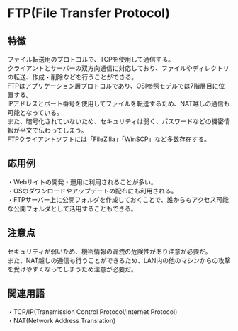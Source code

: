 

# FTP(File Transfer Protocol)
## 特徴
ファイル転送用のプロトコルで、TCPを使用して通信する。  
クライアントとサーバーの双方向通信に対応しており、ファイルやディレクトリの転送、作成・削除などを行うことができる。  
FTPはアプリケーション層プロトコルであり、OSI参照モデルでは7階層目に位置する。  
IPアドレスとポート番号を使用してファイルを転送するため、NAT越しの通信も可能となっている。  
また、暗号化されていないため、セキュリティは弱く、パスワードなどの機密情報が平文で伝わってしまう。  
FTPクライアントソフトには「FileZilla」「WinSCP」など多数存在する。
## 応用例
・Webサイトの開発・運用に利用されることが多い。  
・OSのダウンロードやアップデートの配布にも利用される。  
・FTPサーバー上に公開フォルダを作成しておくことで、誰からもアクセス可能な公開フォルダとして活用することもできる。  
## 注意点
セキュリティが弱いため、機密情報の漏洩の危険性があり注意が必要だ。  
また、NAT越しの通信も行うことができるため、LAN内の他のマシンからの攻撃を受けやすくなってしまうため注意が必要だ。   
## 関連用語
・TCP/IP(Transmission Control Protocol/Internet Protocol)  
・NAT(Network Address Translation)